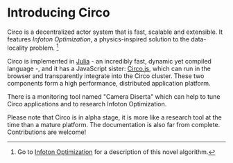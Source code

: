 # Introducing Circo

Circo is a decentralized actor system that is fast, scalable and extensible. 
It features *Infoton Optimization*, a physics-inspired solution to the data-locality problem. [^1]

Circo is implemented in [Julia](https://julialang.org) - an incredibly fast, dynamic yet compiled language -, and it has a JavaScript sister: [Circo.js](https://github.com/Circo-dev/Circo.js), which can run in the browser and transparently integrate into the Circo cluster. These two components form a high performance, distributed application platform.

There is a monitoring tool named "Camera Diserta" which can help to tune Circo applications and to research
Infoton Optimization.

Please note that Circo is in alpha stage, it is more like a research tool at the time than a mature platform. The documentation is also far from complete. Contributions are welcome!

[^1]: Go to [Infoton Optimization](./infotons/) for a description of this novel algorithm.